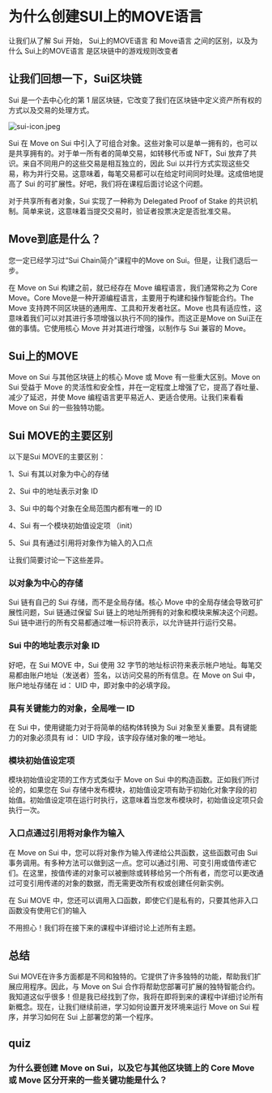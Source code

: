 # 为什么创建SUI上的MOVE语言

让我们从了解 Sui 开始， Sui上的MOVE语言 和 Move语言 之间的区别，以及为什么 Sui上的MOVE语言 是区块链中的游戏规则改变者

## 让我们回想一下，Sui区块链

Sui 是一个去中心化的第 1 层区块链，它改变了我们在区块链中定义资产所有权的方式以及交易的处理方式。

![sui-icon.jpeg](https://github.com/0xmetaschool/Learning-Projects/blob/main/assests_for_all/assets_for_sui_c2/Why%20Move%20on%20Sui%20was%20Created/sui-icon.jpeg?raw=true)

Sui 在 Move on Sui 中引入了可组合对象。这些对象可以是单一拥有的，也可以是共享拥有的。对于单一所有者的简单交易，如转移代币或 NFT，Sui 放弃了共识。来自不同用户的这些交易是相互独立的，因此 Sui 以并行方式实现这些交易，称为并行交易。这意味着，每笔交易都可以在给定时间同时处理。这成倍地提高了 Sui 的可扩展性。好吧，我们将在课程后面讨论这个问题。

对于共享所有者对象，Sui 实现了一种称为 Delegated Proof of Stake 的共识机制。简单来说，这意味着当提交交易时，验证者投票决定是否批准交易。

## Move到底是什么？

您一定已经学习过“Sui Chain简介”课程中的Move on Sui。但是，让我们退后一步。

在 Move on Sui 构建之前，就已经存在 Move 编程语言，我们通常称之为 Core Move。Core Move是一种开源编程语言，主要用于构建和操作智能合约。The Move 支持跨不同区块链的通用库、工具和开发者社区。Move 也具有适应性，这意味着我们可以对其进行多项增强以执行不同的操作。而这正是Move on Sui正在做的事情。它使用核心 Move 并对其进行增强，以制作与 Sui 兼容的 Move。

## Sui上的MOVE

Move on Sui 与其他区块链上的核心 Move 或 Move 有一些重大区别。Move on Sui 受益于 Move 的灵活性和安全性，并在一定程度上增强了它，提高了吞吐量、减少了延迟，并使 Move 编程语言更平易近人、更适合使用。让我们来看看 Move on Sui 的一些独特功能。



## Sui MOVE的主要区别

以下是Sui  MOVE的主要区别：

1、Sui 有其以对象为中心的存储

2、Sui 中的地址表示对象 ID

3、Sui 中的每个对象在全局范围内都有唯一的 ID

4、Sui 有一个模块初始值设定项 （init）

5、Sui 具有通过引用将对象作为输入的入口点

让我们简要讨论一下这些差异。

### 以对象为中心的存储

Sui 链有自己的 Sui 存储，而不是全局存储。核心 Move 中的全局存储会导致可扩展性问题，Sui 链通过保留 Sui 链上的地址所拥有的对象和模块来解决这个问题。Sui 链中进行的所有交易都通过唯一标识符表示，以允许链并行运行交易。

### Sui 中的地址表示对象 ID

好吧，在 Sui MOVE 中，Sui 使用 32 字节的地址标识符来表示帐户地址。每笔交易都由账户地址（发送者）签名，以访问交易的所有信息。在 Move on Sui 中，账户地址存储在 id： UID 中，即对象中的必填字段。

### 具有关键能力的对象，全局唯一 ID

在 Sui 中，使用键能力对于将简单的结构体转换为 Sui 对象至关重要。具有键能力的对象必须具有 id： UID 字段，该字段存储对象的唯一地址。

### 模块初始值设定项

模块初始值设定项的工作方式类似于 Move on Sui 中的构造函数。正如我们所讨论的，如果您在 Sui 存储中发布模块，初始值设定项有助于初始化对象字段的初始值。初始值设定项在运行时执行，这意味着当您发布模块时，初始值设定项只会执行一次。

### 入口点通过引用将对象作为输入

在 Move on Sui 中，您可以将对象作为输入传递给公共函数，这些函数可由 Sui 事务调用。有多种方法可以做到这一点。您可以通过引用、可变引用或值传递它们。在这里，按值传递的对象可以被删除或转移给另一个所有者，而您可以更改通过可变引用传递的对象的数据，而无需更改所有权或创建任何新实例。

在 Sui MOVE 中，您还可以调用入口函数，即使它们是私有的，只要其他非入口函数没有使用它们的输入

不用担心！我们将在接下来的课程中详细讨论上述所有主题。

## 总结

 Sui MOVE在许多方面都是不同和独特的。它提供了许多独特的功能，帮助我们扩展应用程序。因此，与 Move on Sui 合作将帮助您部署可扩展的独特智能合约。我知道这似乎很多！但是我已经找到了你，我将在即将到来的课程中详细讨论所有新概念。现在，让我们继续前进，学习如何设置开发环境来运行 Move on Sui 程序，并学习如何在 Sui 上部署您的第一个程序。

## quiz

### 为什么要创建 Move on Sui，以及它与其他区块链上的 Core Move 或 Move 区分开来的一些关键功能是什么？
